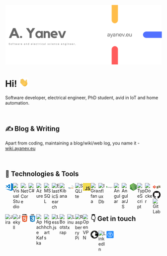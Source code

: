 [![ayanev.eu](https://raw.githubusercontent.com/atanasyanew/atanasyanew/master/assets/poster-01.png "ayanev.eu")](https://ayanev.eu/)

# Hi! <img src="https://raw.githubusercontent.com/atanasyanew/atanasyanew/master/assets/wave.gif" width="30px">

Software developer, electrical engineer, PhD student, avid in IoT and home automation.

<br>

## &#x270d; Blog & Writing

Apart from coding, maintaining a blog/wiki/web log, you name it - [wiki.ayanev.eu](https://wiki.ayanev.eu/)

<br>

## 🔧 Technologies & Tools

<img align="left" width="25px" alt="Visual Studio code"    src="https://raw.githubusercontent.com/github/explore/80688e429a7d4ef2fca1e82350fe8e3517d3494d/topics/visual-studio-code/visual-studio-code.png" />
<img align="left" width="25px" alt="Visual Studio"         src="https://cdn.worldvectorlogo.com/logos/visual-studio-2013.svg" />
<img align="left" width="25px" alt=".Net Core"             src="https://cdn.worldvectorlogo.com/logos/dot-net-core-7.svg" />
<img align="left" width="25px" alt="C#"                    src="https://cdn.worldvectorlogo.com/logos/c--4.svg" />
<img align="left" width="25px" alt="Azure"                 src="https://cdn.worldvectorlogo.com/logos/azure-1.svg" />
<img align="left" width="25px" alt="MS SQL"                src="https://cdn.worldvectorlogo.com/logos/microsoft-sql-server.svg" />
<img align="left" width="25px" alt="ElasticSearch"         src="https://cdn.worldvectorlogo.com/logos/elastic-elasticsearch.svg" />
<img align="left" width="25px" alt="Kibana"                src="https://cdn.worldvectorlogo.com/logos/elastic-kibana.svg" />
<img align="left" width="25px" alt="MySQL"                 src="https://raw.githubusercontent.com/github/explore/80688e429a7d4ef2fca1e82350fe8e3517d3494d/topics/mysql/mysql.png" />
<img align="left" width="25px" alt="SQLite"                src="https://cdn.worldvectorlogo.com/logos/sqlite.svg" />
<img align="left" width="25px" alt="JavaScript"            src="https://raw.githubusercontent.com/github/explore/80688e429a7d4ef2fca1e82350fe8e3517d3494d/topics/javascript/javascript.png" />
<img align="left" width="25px" alt="Grafana"               src="https://cdn.worldvectorlogo.com/logos/grafana.svg" />
<img align="left" width="25px" alt="InfluxDb"              src="https://cdn.worldvectorlogo.com/logos/influxdb.svg" />
<img align="left" width="25px" alt="MongoDB"               src="https://raw.githubusercontent.com/github/explore/80688e429a7d4ef2fca1e82350fe8e3517d3494d/topics/mongodb/mongodb.png" />
<img align="left" width="25px" alt="Angular"               src="https://cdn.worldvectorlogo.com/logos/angular-icon-1.svg" />
<img align="left" width="25px" alt="AngularJS"             src="https://cdn.worldvectorlogo.com/logos/angular.svg" />
<img align="left" width="25px" alt="Node.js"               src="https://raw.githubusercontent.com/github/explore/80688e429a7d4ef2fca1e82350fe8e3517d3494d/topics/nodejs/nodejs.png" />
<img align="left" width="25px" alt="TypeScript"            src="https://cdn.worldvectorlogo.com/logos/typescript.svg" />
<img align="left" width="25px" alt="Docker"                src="https://cdn.worldvectorlogo.com/logos/docker.svg" />
<img align="left" width="25px" alt="Git"                   src="https://raw.githubusercontent.com/github/explore/80688e429a7d4ef2fca1e82350fe8e3517d3494d/topics/git/git.png" />
<img align="left" width="25px" alt="GitHub"                src="https://raw.githubusercontent.com/github/explore/78df643247d429f6cc873026c0622819ad797942/topics/github/github.png" />
<img align="left" width="25px" alt="GitLab"                src="https://cdn.worldvectorlogo.com/logos/gitlab.svg" />
<img align="left" width="25px" alt="Jira"                  src="https://cdn.worldvectorlogo.com/logos/jira-3.svg" />
<img align="left" width="25px" alt="Jekyll"                src="https://cdn.worldvectorlogo.com/logos/jekyll.svg" />
<img align="left" width="25px" alt="HTML5"                 src="https://raw.githubusercontent.com/github/explore/80688e429a7d4ef2fca1e82350fe8e3517d3494d/topics/html/html.png" />
<img align="left" width="25px" alt="CSS3"                  src="https://raw.githubusercontent.com/github/explore/80688e429a7d4ef2fca1e82350fe8e3517d3494d/topics/css/css.png" />
<img align="left" width="25px" alt="Apache Kafka"          src="https://cdn.worldvectorlogo.com/logos/kafka.svg" />
<img align="left" width="25px" alt="Highcharts"            src="https://cdn.worldvectorlogo.com/logos/highcharts.svg" />
<img align="left" width="25px" alt="Less.js"               src="https://cdn.worldvectorlogo.com/logos/less.svg" />
<img align="left" width="25px" alt="Bootstrap"             src="https://cdn.worldvectorlogo.com/logos/bootstrap-4.svg" />
<img align="left" width="25px" alt="Linux"                 src="https://cdn.worldvectorlogo.com/logos/linux-tux.svg" />
<img align="left" width="25px" alt="Raspberry Pi"          src="https://cdn.worldvectorlogo.com/logos/raspberry-pi.svg" />
<img align="left" width="25px" alt="OpenVPN"               src="https://cdn.worldvectorlogo.com/logos/openvpn-logo-1.svg" />
<!-- 
<img align="left" width="25px" alt="Azure DevOps"          src="assets/logo-azure-devops.svg" />
<img align="left" width="25px" alt="MongooseOS"            src="assets/logo-mongoose-os.png" />
<img align="left" width="25px" alt="Mosquitto MQTT"        src="assets/logo-mosquitto-mqtt.png" />
<img align="left" width="25px" alt="Node-RED"              src="assets/logo-node-red.png" />
<img align="left" width="25px" alt="Hugo"                  src="assets/logo-hugo.svg" />
<img align="left" width="25px" alt="Elastic APM"           src="assets/logo-elastic-apm.png" />
<img align="left" width="25px" alt="IdentityServer"        src="assets/logo-Identity-server.png" />
<img align="left" width="25px" alt="Telegraf"              src="assets/logo-telegraf.svg" />
<img align="left" width="25px" alt="SQL management studio" src="assets/logo-mssms.png" /> 
-->

<!-- Data structures
Logos to be added:
Algorithms
Design patterns

Express.js
Postman
IoT
Samba
Microservices
W3.css
W3.js
Prusa
3D printing
Fusion 360
Onfido
4Stop
PayPal
Stripe
CI/CD
UML
KendоUI
.NET
ASP NET Web API
VSTO
IIS
Code First
Database First
Stored procedure
-->

<br>
<br>
<br>
<br>

## &#x1F447; Get in touch

[<img align="left" width="25px" alt="Web"         src="https://raw.githubusercontent.com/iconic/open-iconic/master/svg/globe.svg" />][website]
[<img align="left" width="25px" alt="LinkedIn"    src="https://cdn.jsdelivr.net/npm/simple-icons@v3/icons/linkedin.svg" />][linkedin]
[<img align="left" width="25px" alt="Thingiverse" src="https://raw.githubusercontent.com/atanasyanew/atanasyanew/master/assets/logo-thingiverse.png" />][thingiverse]
<!-- [<img align="left" width="25px" alt="Medium"      src="https://cdn.jsdelivr.net/npm/simple-icons@v3/icons/medium.svg" />][medium] -->

<br>
<br>

<!-- 
## &#x1f4c8; GitHub Stats

<a href="https://github.com/atanasyanew/atanasyanew">
  <img align="center" src="https://github-readme-stats.vercel.app/api/top-langs/?username=atanasyanew&hide=php,html&title_color=ffffff&text_color=c9cacc&icon_color=2bbc8a&bg_color=1d1f21" />
</a>
<a href="https://github.com/atanasyanew/atanasyanew">
  <img align="center" src="https://github-readme-stats.vercel.app/api?username=atanasyanew&show_icons=true&line_height=27&count_private=true&title_color=ffffff&text_color=c9cacc&icon_color=2bbc8a&bg_color=1d1f21" alt="Martin's GitHub Stats" />
</a> 
-->

<!-- Resources -->
<!-- Icons: https://simpleicons.org/ -->
<!-- GitHub Stats: https://github.com/anuraghazra/github-readme-stats -->
<!-- Emojis: https://emojipedia.org/emoji/ -->
<!-- HTML Emojis: https://www.fileformat.info/index.htm -->
<!-- Shields: https://shields.io/ -->
<!-- Awesome GitHub Profile README: https://github.com/abhisheknaiidu/awesome-github-profile-readme -->

[website]: https://ayanev.eu
[linkedin]: https://www.linkedin.com/in/ayanew
[medium]: https://medium.com/@atanas.yanew
[thingiverse]: https://www.thingiverse.com/ayanev
